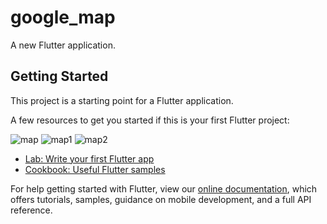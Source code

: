 # google_map

A new Flutter application.

## Getting Started

This project is a starting point for a Flutter application.

A few resources to get you started if this is your first Flutter project:

![map](https://user-images.githubusercontent.com/55954247/76319946-f2571100-6305-11ea-8a7d-61b3aaf0c266.png)
![map1](https://user-images.githubusercontent.com/55954247/76319948-f2efa780-6305-11ea-88a3-bb7bb43a095c.png)
![map2](https://user-images.githubusercontent.com/55954247/76319950-f3883e00-6305-11ea-9027-a1c9e65bc243.png)


- [Lab: Write your first Flutter app](https://flutter.dev/docs/get-started/codelab)
- [Cookbook: Useful Flutter samples](https://flutter.dev/docs/cookbook)

For help getting started with Flutter, view our
[online documentation](https://flutter.dev/docs), which offers tutorials,
samples, guidance on mobile development, and a full API reference.
